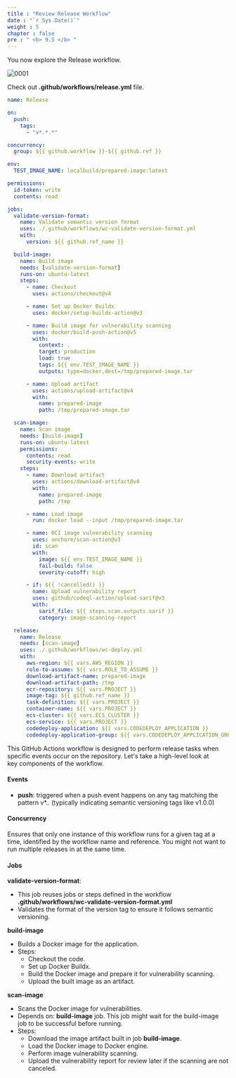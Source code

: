```yaml
---
title : "Review Release Workflow"
date : "`r Sys.Date()`"
weight : 5
chapter : false
pre : " <b> 9.5 </b> "
---
```


You now explore the Release workflow.

![0001](/images/8/5/0001.svg?featherlight=false&width=100pc)

Check out **.github/workflows/release.yml** file.

```yml
name: Release

on:
  push:
    tags:
      - "v*.*.*"

concurrency:
  group: ${{ github.workflow }}-${{ github.ref }}

env:
  TEST_IMAGE_NAME: localbuild/prepared-image:latest

permissions:
  id-token: write
  contents: read

jobs:
  validate-version-format:
    name: Validate semantic version format
    uses: ./.github/workflows/wc-validate-version-format.yml
    with:
      version: ${{ github.ref_name }}

  build-image:
    name: Build image
    needs: [validate-version-format]
    runs-on: ubuntu-latest
    steps:
      - name: Checkout
        uses: actions/checkout@v4

      - name: Set up Docker Buildx
        uses: docker/setup-buildx-action@v3

      - name: Build image for vulnerability scanning
        uses: docker/build-push-action@v5
        with:
          context: .
          target: production
          load: true
          tags: ${{ env.TEST_IMAGE_NAME }}
          outputs: type=docker,dest=/tmp/prepared-image.tar

      - name: Upload artifact
        uses: actions/upload-artifact@v4
        with:
          name: prepared-image
          path: /tmp/prepared-image.tar

  scan-image:
    name: Scan image
    needs: [build-image]
    runs-on: ubuntu-latest
    permissions:
      contents: read
      security-events: write
    steps:
      - name: Download artifact
        uses: actions/download-artifact@v4
        with:
          name: prepared-image
          path: /tmp

      - name: Load image
        run: docker load --input /tmp/prepared-image.tar

      - name: OCI image vulnerability scanning
        uses: anchore/scan-action@v3
        id: scan
        with:
          image: ${{ env.TEST_IMAGE_NAME }}
          fail-build: false
          severity-cutoff: high

      - if: ${{ !cancelled() }}
        name: Upload vulnerability report
        uses: github/codeql-action/upload-sarif@v3
        with:
          sarif_file: ${{ steps.scan.outputs.sarif }}
          category: image-scanning-report

  release:
    name: Release
    needs: [scan-image]
    uses: ./.github/workflows/wc-deploy.yml
    with:
      aws-region: ${{ vars.AWS_REGION }}
      role-to-assume: ${{ vars.ROLE_TO_ASSUME }}
      download-artifact-name: prepared-image
      download-artifact-path: /tmp
      ecr-repository: ${{ vars.PROJECT }}
      image-tag: ${{ github.ref_name }}
      task-definition: ${{ vars.PROJECT }}
      container-name: ${{ vars.PROJECT }}
      ecs-cluster: ${{ vars.ECS_CLUSTER }}
      ecs-service: ${{ vars.PROJECT }}
      codedeploy-application: ${{ vars.CODEDEPLOY_APPLICATION }}
      codedeploy-application-group: ${{ vars.CODEDEPLOY_APPLICATION_GROUP }}
```

This GitHub Actions workflow is designed to perform release tasks when specific events occur on the repository. Let's take a high-level look at key components of the workflow.

#### Events
- **push**: triggered when a push event happens on any tag matching the pattern v*.*.* (typically indicating semantic versioning tags like v1.0.0)

#### Concurrency

Ensures that only one instance of this workflow runs for a given tag at a time, identified by the workflow name and reference. You might not want to run multiple releases in at the same time.

#### Jobs
**validate-version-format**:
- This job reuses jobs or steps defined in the workflow **.github/workflows/wc-validate-version-format.yml**
- Validates the format of the version tag to ensure it follows semantic versioning.

**build-image**
- Builds a Docker image for the application.
- Steps:
  - Checkout the code.
  - Set up Docker Buildx.
  - Build the Docker image and prepare it for vulnerability scanning.
  - Upload the built image as an artifact.

**scan-image**
- Scans the Docker image for vulnerabilities.
- Depends on: **build-image** job. This job might wait for the build-image job to be successful before running.
- Steps:
  - Download the image artifact built in job **build-image**.
  - Load the Docker image to Docker engine.
  - Perform image vulnerability scanning.
  - Upload the vulnerability report for review later if the scanning are not canceled.